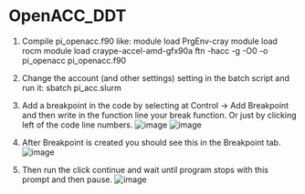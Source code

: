 # OpenACC_DDT
1. Compile pi_openacc.f90 like:
    module load PrgEnv-cray
    module load rocm
    module load craype-accel-amd-gfx90a
    ftn -hacc -g -O0 -o pi_openacc pi_openacc.f90
2. Change the account (and other settings) setting in the batch script and run it: sbatch pi_acc.slurm

3. Add a breakpoint in the code by selecting at Control -> Add Breakpoint and then write in the function line your break function. Or just by clicking left of the code line numbers.
![image](https://github.com/mihkeltiks/OpenACC_DDT/assets/138012113/b2eca4c1-3420-4cea-a533-d5538646cef6)
![image](https://github.com/mihkeltiks/OpenACC_DDT/assets/138012113/4d728b1c-5e4a-4f91-b95d-27b2078eeb91)

4. After Breakpoint is created you should see this in the Breakpoint tab.
![image](https://github.com/mihkeltiks/OpenACC_DDT/assets/138012113/3560d922-698c-40a4-83e6-627b5f76f985)

5. Then run the click continue and wait until program stops with this prompt and then pause.
![image](https://github.com/mihkeltiks/OpenACC_DDT/assets/138012113/e7b97c95-69d3-4911-b720-a7c7497045d0)

